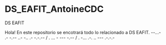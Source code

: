 # DS_EAFIT_AntoineCDC
 DS EAFIT

Hola! 
En este repositorio se encotrará todo lo relacionado a DS EAFIT.
--...- .- -.-- ..- -.. .- -.-.-- / . ... - --- -.-- / . -... .-. .. --- .-.-.-